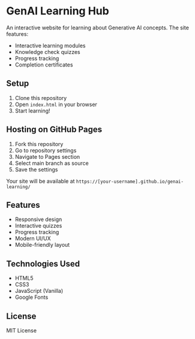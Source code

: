 # GenAI Learning Hub

An interactive website for learning about Generative AI concepts. The site features:

- Interactive learning modules
- Knowledge check quizzes
- Progress tracking
- Completion certificates

## Setup

1. Clone this repository
2. Open `index.html` in your browser
3. Start learning!

## Hosting on GitHub Pages

1. Fork this repository
2. Go to repository settings
3. Navigate to Pages section
4. Select main branch as source
5. Save the settings

Your site will be available at `https://[your-username].github.io/genai-learning/`

## Features

- Responsive design
- Interactive quizzes
- Progress tracking
- Modern UI/UX
- Mobile-friendly layout

## Technologies Used

- HTML5
- CSS3
- JavaScript (Vanilla)
- Google Fonts

## License

MIT License 